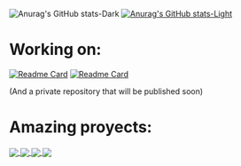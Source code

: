 <!-- Thanks to Anurag Hazra! -->
![Anurag's GitHub stats-Dark](https://github-readme-stats.vercel.app/api?username=superboom12s&show_icons=true&hide=contribs,prs&theme=radical#gh-dark-mode-only)
[![Anurag's GitHub stats-Light](https://github-readme-stats.vercel.app/api?username=anuraghazra&show_icons=true&theme=catppuccin_latte#gh-light-mode-only)](https://github.com/anuraghazra/github-readme-stats#gh-light-mode-only)

# Working on:
[![Readme Card](https://github-readme-stats.vercel.app/api/pin/?username=superboom12s&repo=DNA_Data_App&theme=radical#gh-dark-mode-only)](https://github.com/superboom12s/DNA_Data_App#gh-dark-mode-only)
[![Readme Card](https://github-readme-stats.vercel.app/api/pin/?username=superboom12s&repo=DNA_Data_App&theme=catppuccin_latte#gh-light-mode-only)](https://github.com/superboom12s/DNA_Data_App#gh-light-mode-only)

(And a private repository that will be published soon)

# Amazing proyects:
<a href="https://github.com/superboom12s/DecimalProblem-Fix#gh-dark-mode-only">
  <img align="center" src="https://github-readme-stats.vercel.app/api/pin/?username=superboom12s&repo=DecimalProblem-Fix&theme=radical#gh-dark-mode-only" />
</a>
<a href="https://github.com/superboom12s/PC-Tester#gh-dark-mode-only">
  <img align="center" src="https://github-readme-stats.vercel.app/api/pin/?username=superboom12s&repo=PC-Tester&theme=radical#gh-dark-mode-only" />
</a>

<a href="https://github.com/superboom12s/DecimalProblem-fix#gh-light-mode-only">
  <img align="center" src="https://github-readme-stats.vercel.app/api/pin/?username=superboom12s&repo=DecimalProblem-Fix&theme=catppuccin_latte#gh-light-mode-only" />
</a>
<a href="https://github.com/superboom12s/PC-Tester#gh-light-mode-only">
  <img align="center" src="https://github-readme-stats.vercel.app/api/pin/?username=superboom12s&repo=PC-Tester&theme=catppuccin_latte#gh-light-mode-only" />
</a>
